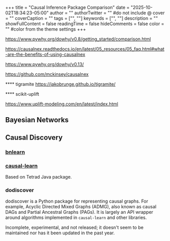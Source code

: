 +++
title = "Causal Inference Package Comparison"
date = "2025-10-02T18:34:23-05:00"
author = ""
authorTwitter = "" #do not include @
cover = ""
coverCaption = ""
tags = ["", ""]
keywords = ["", ""]
description = ""
showFullContent = false
readingTime = false
hideComments = false
color = "" #color from the theme settings
+++

https://www.pywhy.org/dowhy/v0.8/getting_started/comparison.html

https://causalnex.readthedocs.io/en/latest/05_resources/05_faq.html#what-are-the-benefits-of-using-causalnex

https://www.pywhy.org/dowhy/v0.13/

https://github.com/mckinsey/causalnex

**** tigramite
https://jakobrunge.github.io/tigramite/


**** scikit-uplift

https://www.uplift-modeling.com/en/latest/index.html
## Bayesian Networks



## Causal Discovery
### [bnlearn](https://github.com/erdogant/bnlearn)


### [causal-learn](https://causal-learn.readthedocs.io/en/latest/)



Based on Tetrad Java package. 

### dodiscover
dodiscover is a Python package for representing causal graphs. For example, Acyclic Directed Mixed Graphs (ADMG), also known as causal DAGs and Partial Ancestral Graphs (PAGs). It is largely an API wrapper around algorithms implemented in `causal-learn` and other libraries.

Incomplete, experimental, and not released; it doesn't seem to be maintained nor has it been updated in the past year.

